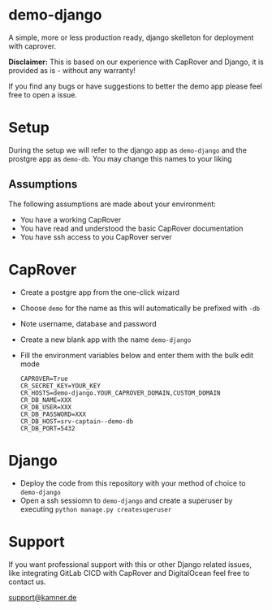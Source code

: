 # demo-django
A simple, more or less production ready, django skelleton for deployment with caprover.

__Disclaimer:__ This is based on our experience with CapRover and Django, it is provided as is - without any warranty!

If you find any bugs or have suggestions to better the demo app please feel free to open a issue.

# Setup
During the setup we will refer to the django app as `demo-django` and the prostgre app as `demo-db`.
You may change this names to your liking

## Assumptions

The following assumptions are made about your environment:
- You have a working CapRover
- You have read and understood the basic CapRover documentation
- You have ssh access to you CapRover server

# CapRover
- Create a postgre app from the one-click wizard
- Choose `demo` for the name as this will automatically be prefixed with `-db`
- Note username, database and password

- Create a new blank app with the name `demo-django`
- Fill the environment variables below and enter them with the bulk edit mode
    ```
    CAPROVER=True
    CR_SECRET_KEY=YOUR_KEY
    CR_HOSTS=demo-django.YOUR_CAPROVER_DOMAIN,CUSTOM_DOMAIN
    CR_DB_NAME=XXX
    CR_DB_USER=XXX
    CR_DB_PASSWORD=XXX
    CR_DB_HOST=srv-captain--demo-db
    CR_DB_PORT=5432
    ```

# Django
- Deploy the code from this repository with your method of choice to `demo-django`
- Open a ssh sessiomn to `demo-django` and create a superuser by executing `python manage.py createsuperuser`

# Support
If you want professional support with this or other Django related issues, like integrating GitLab CICD with CapRover and DigitalOcean feel free to contact us.

support@kamner.de
